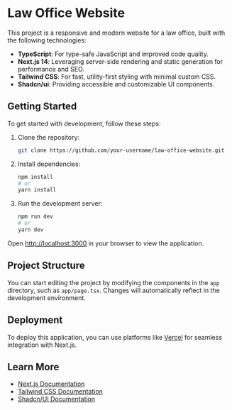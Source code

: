 # Law Office Website

This project is a responsive and modern website for a law office, built with the following technologies:

- **TypeScript**: For type-safe JavaScript and improved code quality.
- **Next.js 14**: Leveraging server-side rendering and static generation for performance and SEO.
- **Tailwind CSS**: For fast, utility-first styling with minimal custom CSS.
- **Shadcn/ui**: Providing accessible and customizable UI components.

## Getting Started

To get started with development, follow these steps:

1. Clone the repository:

   ```bash
   git clone https://github.com/your-username/law-office-website.git
   ```

2. Install dependencies:

   ```bash
   npm install
   # or
   yarn install
   ```

3. Run the development server:

   ```bash
   npm run dev
   # or
   yarn dev
   ```

Open [http://localhost:3000](http://localhost:3000) in your browser to view the application.

## Project Structure

You can start editing the project by modifying the components in the `app` directory, such as `app/page.tsx`. Changes will automatically reflect in the development environment.

## Deployment

To deploy this application, you can use platforms like [Vercel](https://vercel.com) for seamless integration with Next.js.

## Learn More

- [Next.js Documentation](https://nextjs.org/docs)
- [Tailwind CSS Documentation](https://tailwindcss.com/docs)
- [Shadcn/UI Documentation](https://ui.shadcn.com/)
